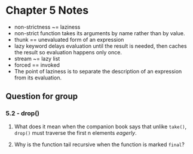 Chapter 5 Notes
===============

* non-strictness ~= laziness
* non-strict function takes its arguments by name rather than by value.
* thunk == unevaluated form of an expression
* lazy keyword delays evaluation until the result is needed, then caches the result so evaluation happens only once.
* stream ~= lazy list
* forced == invoked
* The point of laziness is to separate the description of an expression from its evaluation.

Question for group
------------------

### 5.2 - drop() ###

1. What does it mean when the companion book says that unlike `take()`, `drop()` must traverse the first n elements _eagerly_.

2. Why is the function tail recursive when the function is marked `final`?